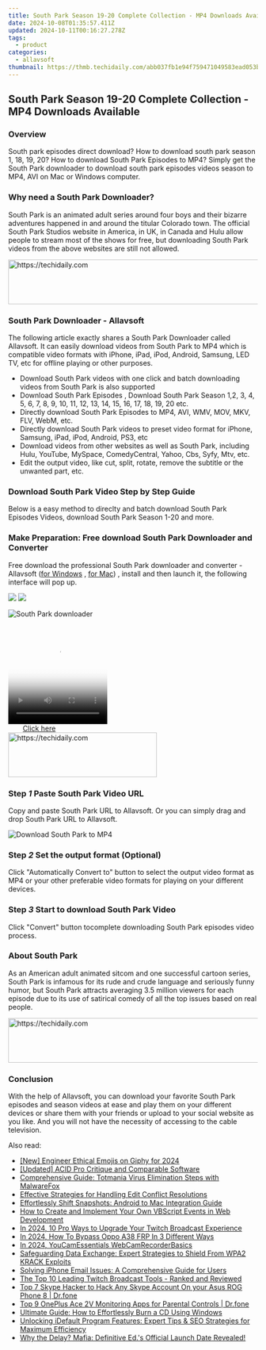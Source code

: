 ```yaml
---
title: South Park Season 19-20 Complete Collection - MP4 Downloads Available
date: 2024-10-08T01:35:57.411Z
updated: 2024-10-11T00:16:27.278Z
tags:
  - product
categories:
  - allavsoft
thumbnail: https://thmb.techidaily.com/abb037fb1e94f759471049583ead053b2f01326e3a9eb41a58803887d90c7bef.jpg
---
```


## South Park Season 19-20 Complete Collection - MP4 Downloads Available

### Overview

South park episodes direct download? How to download south park season 1, 18, 19, 20? How to download South Park Episodes to MP4? Simply get the South Park downloader to download south park episodes videos season to MP4, AVI on Mac or Windows computer.

### Why need a South Park Downloader?

South Park is an animated adult series around four boys and their bizarre adventures happened in and around the titular Colorado town. The official South Park Studios website in America, in UK, in Canada and Hulu allow people to stream most of the shows for free, but downloading South Park videos from the above websites are still not allowed.

<!-- affiliate ads begin -->
<a href="https://appsumo.8odi.net/c/5597632/2049370/7443" target="_top" id="2049370">
  <img src="//a.impactradius-go.com/display-ad/7443-2049370" border="0" alt="https://techidaily.com" width="728" height="90"/>
</a>
<img height="0" width="0" src="https://appsumo.8odi.net/i/5597632/2049370/7443" style="position:absolute;visibility:hidden;" border="0" />
<!-- affiliate ads end -->

### South Park Downloader - Allavsoft

The following article exactly shares a South Park Downloader called Allavsoft. It can easily download videos from South Park to MP4 which is compatible video formats with iPhone, iPad, iPod, Android, Samsung, LED TV, etc for offline playing or other purposes.

* Download South Park videos with one click and batch downloading videos from South Park is also supported
* Download South Park Episodes , Download South Park Season 1,2, 3, 4, 5, 6, 7, 8, 9, 10, 11, 12, 13, 14, 15, 16, 17, 18, 19, 20 etc.
* Directly download South Park Episodes to MP4, AVI, WMV, MOV, MKV, FLV, WebM, etc.
* Directly download South Park videos to preset video format for iPhone, Samsung, iPad, iPod, Android, PS3, etc
* Download videos from other websites as well as South Park, including Hulu, YouTube, MySpace, ComedyCentral, Yahoo, Cbs, Syfy, Mtv, etc.
* Edit the output video, like cut, split, rotate, remove the subtitle or the unwanted part, etc.

### Download South Park Video Step by Step Guide

Below is a easy method to direclty and batch download South Park Episodes Videos, download South Park Season 1-20 and more.

### Make Preparation: Free download South Park Downloader and Converter

Free download the professional South Park downloader and converter - Allavsoft ([for Windows](https://tools.techidaily.com/allavsoft/products/) , [for Mac](https://tools.techidaily.com/allavsoft/products/)) , install and then launch it, the following interface will pop up.

[![](https://www.allavsoft.com/how-to/../images/how-to/free-download-win.jpg)](https://tools.techidaily.com/allavsoft/products/) [![](https://www.allavsoft.com/how-to/../images/how-to/free-download-mac.jpg)](https://tools.techidaily.com/allavsoft/products/)

![South Park downloader](https://www.allavsoft.com/how-to/../images/allavsoft/screen-shot-600.jpg)

<!-- affiliate ads begin -->
<span id="1743243">
					<video width="200" height="200" style="cursor:pointer"
           poster="//a.impactradius-go.com/display-clicktoplayimage/1743243.png"
           onclick="if(!this.playClicked){this.play();this.setAttribute('controls',true);this.playClicked=true;}">
	   <source src="//a.impactradius-go.com/display-ad/19272-1743243">
	   <img src="//a.impactradius-go.com/display-clicktoplayimage/1743243.png" style="border: none; height: 100%; width: 100%; object-fit: contain">
	</video>
	<div style="width:125px;text-align:center"><a href="javascript:window.open(decodeURIComponent('https%3A%2F%2Faligracehair.sjv.io%2Fc%2F5597632%2F1743243%2F19272'), '_blank');void(0);">Click here</a></div>
</span>
<img height="0" width="0" src="https://imp.pxf.io/i/5597632/1743243/19272" style="position:absolute;visibility:hidden;" border="0" />
<!-- affiliate ads end -->

<!-- affiliate ads begin -->
<a href="https://aligracehair.sjv.io/c/5597632/2135369/19272" target="_top" id="2135369">
  <img src="//a.impactradius-go.com/display-ad/19272-2135369" border="0" alt="https://techidaily.com" width="300" height="90"/>
</a>
<img height="0" width="0" src="https://aligracehair.sjv.io/i/5597632/2135369/19272" style="position:absolute;visibility:hidden;" border="0" />
<!-- affiliate ads end -->

### Step _1_ Paste South Park Video URL

Copy and paste South Park URL to Allavsoft. Or you can simply drag and drop South Park URL to Allavsoft.

![Download South Park to MP4](https://www.allavsoft.com/how-to/../images/how-to/download-southpark-videos/download-south-park-to-mp4.jpg)

### Step _2_ Set the output format (Optional)

Click "Automatically Convert to" button to select the output video format as MP4 or your other preferable video formats for playing on your different devices.

### Step _3_ Start to download South Park Video

Click "Convert" button tocomplete downloading South Park episodes video process.

### About South Park

As an American adult animated sitcom and one successful cartoon series, South Park is infamous for its rude and crude language and seriously funny humor, but South Park attracts averaging 3.5 million viewers for each episode due to its use of satirical comedy of all the top issues based on real people.

<!-- affiliate ads begin -->
<a href="https://appsumo.8odi.net/c/5597632/2037350/7443" target="_top" id="2037350">
  <img src="//a.impactradius-go.com/display-ad/7443-2037350" border="0" alt="https://techidaily.com" width="728" height="90"/>
</a>
<img height="0" width="0" src="https://appsumo.8odi.net/i/5597632/2037350/7443" style="position:absolute;visibility:hidden;" border="0" />
<!-- affiliate ads end -->

### Conclusion

With the help of Allavsoft, you can download your favorite South Park episodes and season videos at ease and play them on your different devices or share them with your friends or upload to your social website as you like. And you will not have the necessity of accessing to the cable television.

<ins class="adsbygoogle"
     style="display:block"
     data-ad-format="autorelaxed"
     data-ad-client="ca-pub-7571918770474297"
     data-ad-slot="1223367746"></ins>

<ins class="adsbygoogle"
     style="display:block"
     data-ad-client="ca-pub-7571918770474297"
     data-ad-slot="8358498916"
     data-ad-format="auto"
     data-full-width-responsive="true"></ins>

<span class="atpl-alsoreadstyle">Also read:</span>
<div><ul>
<li><a href="https://fox-helps.techidaily.com/new-engineer-ethical-emojis-on-giphy-for-2024/"><u>[New] Engineer Ethical Emojis on Giphy for 2024</u></a></li>
<li><a href="https://extra-information.techidaily.com/updated-acid-pro-critique-and-comparable-software/"><u>[Updated] ACID Pro Critique and Comparable Software</u></a></li>
<li><a href="https://fox-shield.techidaily.com/comprehensive-guide-totmania-virus-elimination-steps-with-malwarefox/"><u>Comprehensive Guide: Totmania Virus Elimination Steps with MalwareFox</u></a></li>
<li><a href="https://fox-shield.techidaily.com/effective-strategies-for-handling-edit-conflict-resolutions/"><u>Effective Strategies for Handling Edit Conflict Resolutions</u></a></li>
<li><a href="https://fox-shield.techidaily.com/effortlessly-shift-snapshots-android-to-mac-integration-guide/"><u>Effortlessly Shift Snapshots: Android to Mac Integration Guide</u></a></li>
<li><a href="https://fox-shield.techidaily.com/how-to-create-and-implement-your-own-vbscript-events-in-web-development/"><u>How to Create and Implement Your Own VBScript Events in Web Development</u></a></li>
<li><a href="https://screen-mirroring-recording.techidaily.com/in-2024-10-pro-ways-to-upgrade-your-twitch-broadcast-experience/"><u>In 2024, 10 Pro Ways to Upgrade Your Twitch Broadcast Experience</u></a></li>
<li><a href="https://android-frp.techidaily.com/in-2024-how-to-bypass-oppo-a38-frp-in-3-different-ways-by-drfone-android/"><u>In 2024, How To Bypass Oppo A38 FRP In 3 Different Ways</u></a></li>
<li><a href="https://screen-mirroring-recording.techidaily.com/in-2024-youcamessentials-webcamrecorderbasics/"><u>In 2024, YouCamEssentials WebCamRecorderBasics</u></a></li>
<li><a href="https://fox-shield.techidaily.com/safeguarding-data-exchange-expert-strategies-to-shield-from-wpa2-krack-exploits/"><u>Safeguarding Data Exchange: Expert Strategies to Shield From WPA2 KRACK Exploits</u></a></li>
<li><a href="https://techtrends.techidaily.com/solving-iphone-email-issues-a-comprehensive-guide-for-users/"><u>Solving iPhone Email Issues: A Comprehensive Guide for Users</u></a></li>
<li><a href="https://fox-shield.techidaily.com/the-top-10-leading-twitch-broadcast-tools-ranked-and-reviewed/"><u>The Top 10 Leading Twitch Broadcast Tools - Ranked and Reviewed</u></a></li>
<li><a href="https://location-social.techidaily.com/top-7-skype-hacker-to-hack-any-skype-account-on-your-asus-rog-phone-8-drfone-by-drfone-virtual-android/"><u>Top 7 Skype Hacker to Hack Any Skype Account On your Asus ROG Phone 8 | Dr.fone</u></a></li>
<li><a href="https://android-location-track.techidaily.com/top-9-oneplus-ace-2v-monitoring-apps-for-parental-controls-drfone-by-drfone-virtual-android/"><u>Top 9 OnePlus Ace 2V Monitoring Apps for Parental Controls | Dr.fone</u></a></li>
<li><a href="https://fox-shield.techidaily.com/ultimate-guide-how-to-effortlessly-burn-a-cd-using-windows/"><u>Ultimate Guide: How to Effortlessly Burn a CD Using Windows</u></a></li>
<li><a href="https://fox-shield.techidaily.com/unlocking-idefault-program-features-expert-tips-and-seo-strategies-for-maximum-efficiency/"><u>Unlocking iDefault Program Features: Expert Tips & SEO Strategies for Maximum Efficiency</u></a></li>
<li><a href="https://win-able.techidaily.com/1722991483283-why-the-delay-mafia-definitive-eds-official-launch-date-revealed/"><u>Why the Delay? Mafia: Definitive Ed.'s Official Launch Date Revealed!</u></a></li>
</ul></div>

